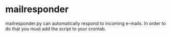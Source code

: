 # mailresponder
mailresponder.py can automatically respond to incoming e-mails. In order to do that you must add the script to your crontab.
